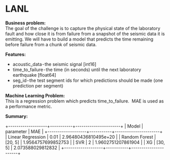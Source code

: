 # LANL
**Business problem:**  
The goal of the challenge is to capture the physical state of the laboratory fault and how close it is from failure from a snapshot of the seismic data it is emitting. We will have to build a model that predicts the time remaining before failure from a chunk of seismic data.

**Features:**  
* acoustic_data - the seismic signal [int16]
* time_to_failure - the time (in seconds) until the next laboratory earthquake [float64]
* seg_id - the test segment ids for which predictions should be made (one prediction per segment)

**Machine Learning Problem:**  
This is a regression problem which predicts time_to_failure. 
MAE is used as a performance metric.

**Summary:**

+-------------------+-----------+----------------------+
|       Model       | parameter |         MAE          |
+-------------------+-----------+----------------------+
| Linear Regression |    0.01   | 2.96480436810495e+20 |
|   Random Forest   |  [20, 5]  |  1.9564757699852753  |
|        SVR        |     2     |  1.9602751207861904  |
|         XG        |  [30, 5]  |  2.073588029812832   |
+-------------------+-----------+----------------------+
